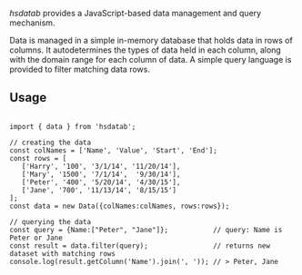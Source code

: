 *hsdatab* provides a JavaScript-based data management and query mechanism.

Data is managed in a simple in-memory database that holds data in rows of columns. It autodetermines the types of data held in each column, along with the domain range for each column of data. A simple query language is
provided to filter matching data rows.

## Usage 
``` 

import { data } from 'hsdatab';

// creating the data
const colNames = ['Name', 'Value', 'Start', 'End'];
const rows = [
   ['Harry', '100', '3/1/14', '11/20/14'], 
   ['Mary', '1500', '7/1/14',  '9/30/14'],
   ['Peter', '400', '5/20/14', '4/30/15'],  
   ['Jane', '700', '11/13/14', '8/15/15']
];
const data = new Data({colNames:colNames, rows:rows});

// querying the data
const query = {Name:["Peter", "Jane"]};           // query: Name is Peter or Jane
const result = data.filter(query);                // returns new dataset with matching rows
console.log(result.getColumn('Name').join(', ')); // > Peter, Jane
```
